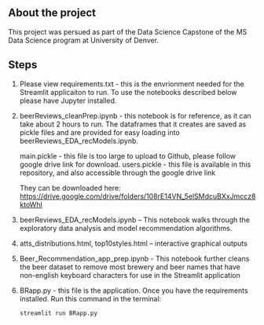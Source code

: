 ## About the project
This project was persued as part of the Data Science Capstone of the MS Data Science program at University of Denver. 

## Steps
1. Please view requirements.txt - this is the envrionment needed for the Streamlit applicaiton to run. To use the notebooks described below please have Jupyter installed.
2. beerReviews_cleanPrep.ipynb - this notebook is for reference, as it can take about 2 hours to run. The dataframes that it creates are saved as pickle files and are  provided for easy loading into beerReviews_EDA_recModels.ipynb. 

    main.pickle - this file is too large to upload to Github, please follow google drive link for download.
    users.pickle - this file is available in this repository, and also accessible through the google drive link

    They can be downloaded here: https://drive.google.com/drive/folders/108rE14VN_5elSMdcuBXxJmccz8ktoWhl

3. beerReviews_EDA_recModels.ipynb – This notebook walks through the exploratory data analysis and model recommendation algorithms.

4. atts_distributions.html, top10styles.html – interactive graphical outputs
5. Beer_Recommendation_app_prep.ipynb - This notebook further cleans the beer dataset to remove most brewery and beer names that have non-english keyboard characters for use in the Streamlit application
6. BRapp.py - this file is the application. Once you have the requirements installed. Run this command in the terminal:
   
   ```streamlit run BRapp.py```
